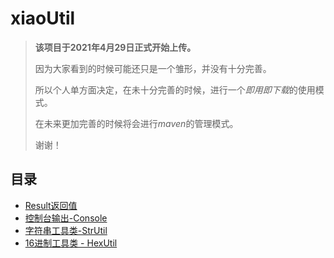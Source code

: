 # xiaoUtil
> **该项目于2021年4月29日正式开始上传。**
> 
> 因为大家看到的时候可能还只是一个雏形，并没有十分完善。
> 
> 所以个人单方面决定，在未十分完善的时候，进行一个*即用即下载*的使用模式。
> 
> 在未来更加完善的时候将会进行*maven*的管理模式。
> 
> 谢谢！

## 目录
- [Result返回值](https://github.com/xiaoxunyao/java-utils-library/blob/master/doc/1.%20Result%E8%BF%94%E5%9B%9E%E5%80%BC.md)
- [控制台输出-Console](https://github.com/xiaoxunyao/java-utils-library/blob/master/doc/2.%20%E6%8E%A7%E5%88%B6%E5%8F%B0%E8%BE%93%E5%85%A5%20-%20Console.md)
- [字符串工具类-StrUtil](https://github.com/xiaoxunyao/java-utils-library/blob/master/doc/3.%20%E5%AD%97%E7%AC%A6%E4%B8%B2%E5%B7%A5%E5%85%B7%E7%B1%BB%20-%20StrUtil.md)
- [16进制工具类 - HexUtil]()